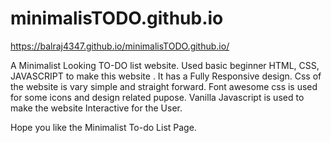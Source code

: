 # minimalisTODO.github.io

https://balraj4347.github.io/minimalisTODO.github.io/

A Minimalist Looking TO-DO list website. Used basic beginner HTML, CSS, JAVASCRIPT  to make this website . It has a Fully Responsive design. Css of the website is vary simple and straight forward. Font awesome css is used for some icons and design related pupose. Vanilla Javascript is used to make the website Interactive for the User.

Hope you like the Minimalist To-do List Page.
